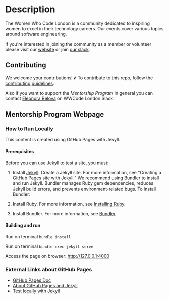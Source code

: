 
# Description

The Women Who Code London is a community dedicated to inspiring women to excel in their technology careers. Our events cover various topics around software engineering.

If you're interested in joining the community as a member or volunteer please visit our [website](https://www.womenwhocode.com/london) or join [our slack](https://bit.ly/wwcodelondonslack).

## Contributing

We welcome your contributions! 💕 To contribute to this repo, follow the [contributing guidelines](CONTRIBUTING.md). 

Also if you want to support the *Mentorship Program* in general you can contact [Eleonora Belova](https://wwcodelondon.slack.com/archives/D03SM0VR5V1) on WWCode London Slack.

## Mentorship Program Webpage

### How to Run Locally

This content is created using GitHub Pages with Jekyll. 

#### Prerequisites
Before you can use Jekyll to test a site, you must:

1. Install [Jekyll](https://jekyllrb.com/docs/installation/).
Create a Jekyll site. For more information, see "Creating a GitHub Pages site with Jekyll."
We recommend using Bundler to install and run Jekyll. Bundler manages Ruby gem dependencies, reduces Jekyll build errors, and prevents environment-related bugs. To install Bundler:

2. Install Ruby. For more information, see [Installing Ruby](https://www.ruby-lang.org/en/documentation/installation/).
3. Install Bundler. For more information, see [Bundler](https://bundler.io/)

#### Building and run

Run on terminal `bundle install`

Run on terminal `bundle exec jekyll serve`

Access the page on browser: http://127.0.0.1:4000


### External Links about GitHub Pages

* [GitHub Pages Doc](https://docs.github.com/en/pages) 
* [About GitHub Pages and Jekyll](https://docs.github.com/en/pages/setting-up-a-github-pages-site-with-jekyll/about-github-pages-and-jekyll)
* [Test locally with Jekyll](https://docs.github.com/en/pages/setting-up-a-github-pages-site-with-jekyll/testing-your-github-pages-site-locally-with-jekyll) 